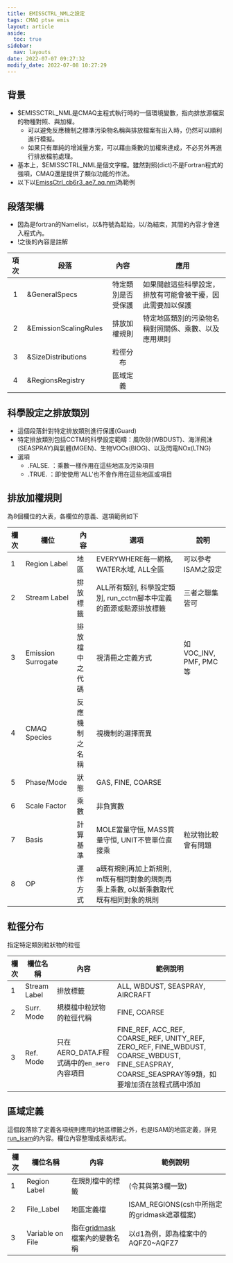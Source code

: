 ```yaml
---
title: EMISSCTRL_NML之設定
tags: CMAQ ptse emis
layout: article
aside:
  toc: true
sidebar:
  nav: layouts
date: 2022-07-07 09:27:32
modify_date: 2022-07-08 10:27:29
---
```


## 背景
- $EMISSCTRL_NML是CMAQ主程式執行時的一個環境變數，指向排放源檔案的物種對照、與加權。
  - 可以避免反應機制之標準污染物名稱與排放檔案有出入時，仍然可以順利進行模擬。
  - 如果只有單純的增減量方案，可以藉由乘數的加權來達成，不必另外再進行排放檔前處理。
- 基本上，$EMISSCTRL_NML是個文字檔。雖然對照(dict)不是Fortran程式的強項，CMAQ還是提供了類似功能的作法。
- 以下以[EmissCtrl_cb6r3_ae7_aq.nml](https://github.com/sinotec2/Focus-on-Air-Quality/blob/main/GridModels/CCTM/EmissCtrl_cb6r3_ae7_aq.nml)為範例

## 段落架構
- 因為是fortran的Namelist，以\&符號為起始，以\/為結束，其間的內容才會進入程式內。
- \!之後的內容是註解

項次|段落|內容|應用
:-:|-|:-:|-
1|&GeneralSpecs|特定類別是否受保護|如果開啟這些科學設定，排放有可能會被干擾，因此需要加以保護
2|&EmissionScalingRules|排放加權規則|特定地區類別的污染物名稱對照關係、乘數、以及應用規則
3|&SizeDistributions|粒徑分布|
4|&RegionsRegistry|區域定義|

## 科學設定之排放類別
- 這個段落針對特定排放類別進行保護(Guard)
- 特定排放類別包括CCTM的科學設定範疇：風吹砂(WBDUST)、海洋飛沫(SEASPRAY)與氣體(MGEN)、生物VOCs(BIOG)、以及閃電NOx(LTNG)
- 選項
  - .FALSE. ：乘數一樣作用在這些地區及污染項目
  - .TRUE.  ：即使使用'ALL'也不會作用在這些地區或項目

## 排放加權規則
為8個欄位的大表，各欄位的意義、選項範例如下

欄次|欄位|內容|選項|說明
-|-|-|-|-
1|Region Label|地區|EVERYWHERE每一網格, WATER水域, ALL全區|可以參考ISAM之設定
2|Stream Label|排放標籤|ALL所有類別, 科學設定類別, run_cctm腳本中定義的面源或點源排放標籤|三者之聯集皆可
3|Emission Surrogate|排放檔中之代碼|視清冊之定義方式|如VOC_INV, PMF, PMC等
4|CMAQ Species|反應機制之名稱|視機制的選擇而異|
5|Phase/Mode|狀態|GAS, FINE, COARSE|
6|Scale Factor|乘數|非負實數|
7|Basis|計算基準|MOLE當量守恒, MASS質量守恒, UNIT不管單位直接乘|粒狀物比較會有問題
8|OP|運作方式|a既有規則再加上新規則, m既有相同對象的規則再乘上乘數, o以新乘數取代既有相同對象的規則|

## 粒徑分布
指定特定類別粒狀物的粒徑

欄次|欄位名稱|內容|範例說明
-|-|-|-
1|Stream Label|排放標籤|ALL, WBDUST, SEASPRAY, AIRCRAFT
2|Surr. Mode|規模檔中粒狀物的粒徑代稱|FINE, COARSE
3|Ref. Mode|只在AERO_DATA.F程式碼中的`em_aero`內容項目|FINE_REF, ACC_REF, COARSE_REF, UNITY_REF, ZERO_REF, FINE_WBDUST, COARSE_WBDUST, FINE_SEASPRAY, COARSE_SEASPRAY等9類，如要增加須在該程式碼中添加

## 區域定義
這個段落除了定義各項規則應用的地區標籤之外，也是ISAM的地區定義，詳見[run_isam][rgrg]的內容。欄位內容整理成表格形式。

欄次|欄位名稱|內容|範例說明
-|-|-|-
1|Region Label|在規則檔中的標籤|(令其與第3欄一致)
2|File_Label|地區定義檔|ISAM_REGIONS(csh中所指定的gridmask遮罩檔案)
3|Variable on File|指在[gridmask][gridmask]檔案內的變數名稱|以d1為例，即為檔案中的AQFZ0~AQFZ7

[rgrg]: <https://sinotec2.github.io/Focus-on-Air-Quality/GridModels/ISAM/run_isamMM_RR_DM/#emissctrl檔案之地區控制regionsregistry> "FAQ -> CMAQ模式 -> 污染來源之分析 -> 執行CMAQ-ISAM -> EmissCtrl檔案之地區控制(RegionsRegistry)"
[gridmask]: <https://sinotec2.github.io/Focus-on-Air-Quality/GridModels/ISAM/withinD1> "d01地理分區檔案之準備"

